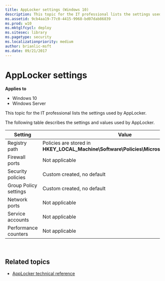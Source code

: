 ```yaml
---
title: AppLocker settings (Windows 10)
description: This topic for the IT professional lists the settings used by AppLocker.
ms.assetid: 9cb4aa19-77c0-4415-9968-bd07dab86839
ms.prod: w10
ms.mktglfcycl: deploy
ms.sitesec: library
ms.pagetype: security
ms.localizationpriority: medium
author: brianlic-msft
ms.date: 09/21/2017
---
```


# AppLocker settings

**Applies to**
 -   Windows 10 
 -   Windows Server

This topic for the IT professional lists the settings used by AppLocker.

The following table describes the settings and values used by AppLocker.

| Setting | Value |
| - | - |
| Registry path | Policies are stored in **HKEY_LOCAL_Machine\Software\Policies\Microsoft\Windows\SrpV2** |
| Firewall ports | Not applicable | 
| Security policies | Custom created, no default | 
| Group Policy settings | Custom created, no default |
| Network ports | Not applicable | 
| Service accounts | Not applicable | 
| Performance counters | Not applicable | 
 
## Related topics

- [AppLocker technical reference](applocker-technical-reference.md)
